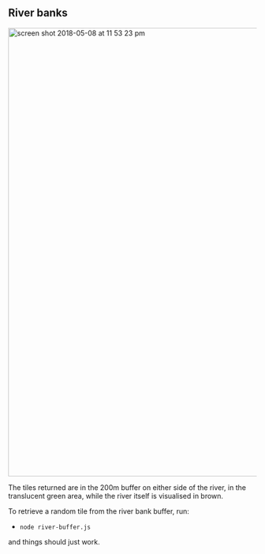 ## River banks

<img width="908" alt="screen shot 2018-05-08 at 11 53 23 pm" src="https://user-images.githubusercontent.com/3166852/39794965-1659ccd4-531b-11e8-9a45-a9b52276e4f7.png">

The tiles returned are in the 200m buffer on either side of the river, in the translucent green area, while the river itself is visualised in brown.

To retrieve a random tile from the river bank buffer, run:
* `node river-buffer.js`

and things should just work.


